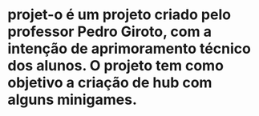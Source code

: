 # projet-o é um projeto criado pelo professor Pedro Giroto, com a intenção de aprimoramento técnico dos alunos. O projeto tem como objetivo a criação de hub com alguns minigames.
